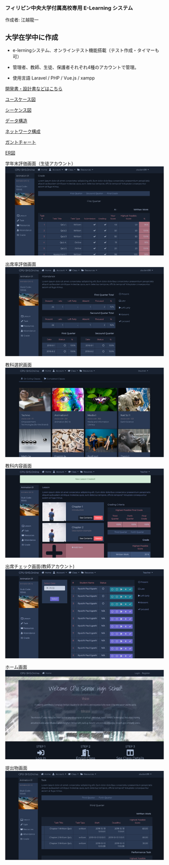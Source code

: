 ### フィリピン中央大学付属高校専用 E-Learning システム
作成者: 江越龍一

## 大学在学中に作成

- e-lerningシステム、オンラインテスト機能搭載（テスト作成・タイマーも可）
- 管理者、教師、生徒、保護者それぞれ4種のアカウントで管理。

- 使用言語 Laravel / PHP / Vue.js / xampp

[開発書・設計書などはこちら](./systemDesignDocumentation/readme.md)

[ユースケース図](./systemDesignDocumentation/readme.md#use-case-diagram)

[シーケンス図](./systemDesignDocumentation/readme.md#sequence-diagram)

[データ構造](./systemDesignDocumentation/readme.md#data-structure)

[ネットワーク構成](./systemDesignDocumentation/readme.md#network-layout)

[ガントチャート](./systemDesignDocumentation/readme.md#gantt-chart)

[ER図](./systemDesignDocumentation/readme.md#entity-relationship-diagram)


学年末評価画面（生徒アカウント）
![image](./public/images/screen/3e1d6783-9dcd-4e6a-bda2-a7d07ba26467.png "image")

出席率評価画面
![image](./public/images/screen/5add53f8-b4de-4d43-8068-3a525b2a7dca.png "image")

教科選択画面
![image](./public/images/screen/08c2116c-96ab-4ed8-8f81-6c06b6eeb617.png "image")

教科内容画面
![image](./public/images/screen/58c0923f-555f-4f1b-9f01-36e47e0e1b66.png "image")

出席チェック画面(教師アカウント)
![image](./public/images/screen/568e91b4-dd39-461e-8e0a-b63dd916d8b0.png "image")

ホーム画面
![image](./public/images/screen/1761e208-b2ae-44ed-9740-3566576c0026.png "image")

提出物画面
![image](./public/images/screen/d90522df-a642-4170-8888-3646cfd405af.png "image")
